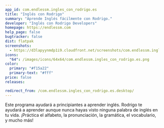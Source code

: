 ```yaml
---
app_id: com.endlessm.ingles_con_rodrigo.es
title: "Inglés con Rodrigo"
summary: "Aprende Inglés fácilmente con Rodrigo."
developer: "Inglés con Rodrigo Developers"
homepage: https://endlessm.com
help_page: false
bugtracker: false
dist: flatpak
screenshots:
  - https://d3lapyynmdp1i9.cloudfront.net/screenshots/com.endlessm.ingles_con_rodrigo.es/C/com.endlessm.ingles_con_rodrigo.es-screenshot1.jpg
icons:
  "64": /images/icons/64x64/com.endlessm.ingles_con_rodrigo.es.png
color:
  primary: "#f15a22"
  primary-text: "#fff"
price: false
releases:

redirect_from: /com.endlessm.ingles_con_rodrigo.es.desktop/
---
```


<p>Este programa ayudará a principiantes a aprender inglés. Rodrigo te ayudará a aprender aunque nunca hayas visto ninguna palabra de inglés en tu vida. ¡Práctica el alfabeto, la pronunciación, la gramática, el vocabulario, y mucho más!</p>
